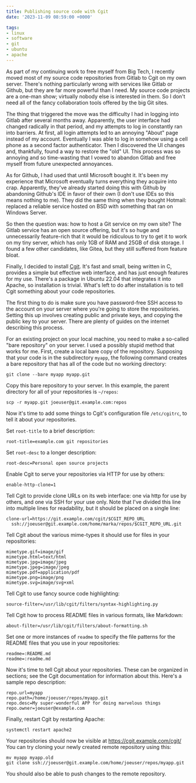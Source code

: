 ```yaml
---
title: Publishing source code with Cgit
date: '2023-11-09 08:59:00 +0000'

tags:
- linux
- software
- git
- ubuntu
- apache
---
```


As part of my continuing work to free myself from Big Tech, I recently
moved most of my source code repositories from Gitlab to Cgit on
my own server.  There's nothing particularly wrong with services like
Gitlab or Github, but they are far more powerful than I need.  My
source code projects are a one-man show; virtually nobody else
is interested in them.  So I don't need all of the fancy collaboration
tools offered by the big Git sites.

The thing that triggered the move was the difficulty I had in logging
into Gitlab after several months away.  Apparently, the user interface
had changed radically in that period, and my attempts to log in
constantly ran into barriers.  At first, all login attempts led to
an annoying "About" page instead of my account.  Eventually I was able
to log in somehow using a cell phone as a second factor authenticator.
Then I discovered the UI changes and, thankfully, found a way to restore
the "old" UI.  This process was so annoying and so time-wasting that
I vowed to abandon Gitlab and free myself from future unexpected annoyances.

As for Github, I had used that until Microsoft bought it.  It's been my experience that
Microsoft eventually turns everything they acquire into crap.  Apparently, they've already
started doing this with Github by abandoning Github's IDE in favor of their own
(I don't use IDEs so this means nothing to me).  They did the same thing
when they bought Hotmail: replaced a reliable service hosted on BSD with
something that ran on Windows Server.

So then the question was: how to host a Git service on my own site?
The Gitlab service has an open source offering, but it's so huge and unnecessarily
feature-rich that it would be ridiculous to try to get it to work on my
tiny server, which has only 1GB of RAM and 25GB of disk storage.
I found a few other candidates, like Gitea, but they still suffered
from feature bloat.

Finally, I decided to install
[Cgit](https://git.zx2c4.com/cgit/about/).  It's fast and small, being
written in C, provides a simple but effective web interface, and has
just enough features for my use.  There's a package in Ubuntu 22.04
that integrates it into Apache, so installation is trivial.  What's
left to do after installation is to tell Cgit something about your code
repositories.

The first thing to do is make sure you have password-free SSH access
to the account on your server where you're going to store the
repositories.  Setting this up involves creating public and private
keys, and copying the public key to your server.  There are
plenty of guides on the internet describing this process.

For an existing project on your local machine,
you need to make a so-called "bare repository" on your server.
I used a possibly stupid method that works for me.  First, create
a local bare copy of the repository.  Supposing that your code
is in the subdirectory `myapp`, the following command creates
a bare repository that has all of the code but no working directory:

    git clone --bare myapp myapp.git

Copy this bare repository to your server.  In this example,
the parent directory for all of your repositories is `~/repos`:

    scp -r myapp.git joeuser@git.example.com:repos

Now it's time to add some things to Cgit's configuration file `/etc/cgitrc`,
to tell it about your repositories.

Set `root-title` to a brief description:

    root-title=example.com git repositories

Set `root-desc` to a longer description:

    root-desc=Personal open source projects

Enable Cgit to serve your repositories via HTTP for use by others:

    enable-http-clone=1

Tell Cgit to provide clone URLs on its web interface: one via
http for use by others, and one via SSH for your use only.
Note that I've divided this line into multiple lines for readability, but
it should be placed on a single line:

    clone-url=https://git.example.com/cgit/$CGIT_REPO_URL
      ssh://joeuser@git.example.com/home/marka/repos/$CGIT_REPO_URL.git

Tell Cgit about the various mime-types it should use for files
in your repositories:

    mimetype.gif=image/gif
    mimetype.html=text/html
    mimetype.jpg=image/jpeg
    mimetype.jpeg=image/jpeg
    mimetype.pdf=application/pdf
    mimetype.png=image/png
    mimetype.svg=image/svg+xml

Tell Cgit to use fancy source code highlighting:

    source-filter=/usr/lib/cgit/filters/syntax-highlighting.py

Tell Cgit how to process README files in various formats, like Markdown:

    about-filter=/usr/lib/cgit/filters/about-formatting.sh

Set one or more instances of `readme` to specify the file patterns for
the README files that you use in your repositories:

    readme=:README.md
    readme=:readme.md

Now it's time to tell Cgit about your repositories.  These can be organized
in sections; see the Cgit documentation for information about this.
Here's a sample repo description:

    repo.url=myapp
    repo.path=/home/joeuser/repos/myapp.git
    repo.desc=My super-wonderful APP for doing marvelous things
    repo.owner=joeuser@example.com

Finally, restart Cgit by restarting Apache:

    systemctl restart apache2

Your repositories should now be visible at <https://cgit.example.com/cgit/>
You can try cloning your newly created remote repository using this:

    mv myapp myapp.old
    git clone ssh://joeuser@git.example.com/home/joeuser/repos/myapp.git

You should also be able to push changes to the remote repository.
